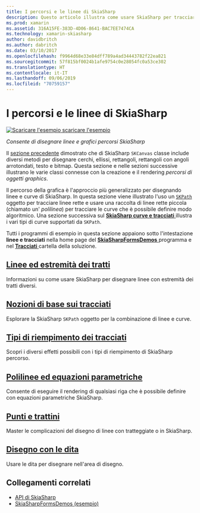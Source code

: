```yaml
---
title: I percorsi e le linee di SkiaSharp
description: Questo articolo illustra come usare SkiaSharp per tracciare linee e i percorsi di grafica nelle applicazioni Xamarin.Forms e questo concetto è illustrato con esempio di codice.
ms.prod: xamarin
ms.assetid: 316A15FE-383D-4D06-8641-BAC7EE7474CA
ms.technology: xamarin-skiasharp
author: davidbritch
ms.author: dabritch
ms.date: 03/10/2017
ms.openlocfilehash: f9964d68e33e84dff789a4ad34443782f22ea821
ms.sourcegitcommit: 57f815bf0024b1afe9754c0e28054fc0a53ce302
ms.translationtype: HT
ms.contentlocale: it-IT
ms.lasthandoff: 09/06/2019
ms.locfileid: "70759157"
---
```

# <a name="skiasharp-lines-and-paths"></a>I percorsi e le linee di SkiaSharp

[![Scaricare l'esempio](~/media/shared/download.png) scaricare l'esempio](https://docs.microsoft.com/samples/xamarin/xamarin-forms-samples/skiasharpforms-demos)

_Consente di disegnare linee e grafici percorsi SkiaSharp_

Il [sezione precedente](~/xamarin-forms/user-interface/graphics/skiasharp/basics/index.md) dimostrato che di SkiaSharp `SKCanvas` classe include diversi metodi per disegnare cerchi, ellissi, rettangoli, rettangoli con angoli arrotondati, testo e bitmap. Questa sezione e nelle sezioni successive illustrano le varie classi connesse con la creazione e il rendering *percorsi di oggetti graphics*.

Il percorso della grafica è l'approccio più generalizzato per disegnando linee e curve di SkiaSharp. In questa sezione viene illustrato l'uso un [ `SKPath` ](xref:SkiaSharp.SKPath) oggetto per tracciare linee rette e usare una raccolta di linee rette piccola (chiamato un' *polilinea*) per tracciare le curve che è possibile definire modo algoritmico. Una sezione successiva sul [ **SkiaSharp curve e tracciati** ](../curves/index.md) illustra i vari tipi di curve supportati da `SKPath`.

Tutti i programmi di esempio in questa sezione appaiono sotto l'intestazione **linee e tracciati** nella home page del [ **SkiaSharpFormsDemos** ](https://docs.microsoft.com/samples/xamarin/xamarin-forms-samples/skiasharpforms-demos) programma e nel [ **Tracciati** ](https://github.com/xamarin/xamarin-forms-samples/tree/master/SkiaSharpForms/Demos/Demos/SkiaSharpFormsDemos/Paths) cartella della soluzione.

## <a name="lines-and-stroke-capslinesmd"></a>[Linee ed estremità dei tratti](lines.md)

Informazioni su come usare SkiaSharp per disegnare linee con estremità dei tratti diversi.

## <a name="path-basicspathsmd"></a>[Nozioni di base sui tracciati](paths.md)

Esplorare la SkiaSharp `SKPath` oggetto per la combinazione di linee e curve.

## <a name="the-path-fill-typesfill-typesmd"></a>[Tipi di riempimento dei tracciati](fill-types.md)

Scopri i diversi effetti possibili con i tipi di riempimento di SkiaSharp percorso.

## <a name="polylines-and-parametric-equationspolylinesmd"></a>[Polilinee ed equazioni parametriche](polylines.md)

Consente di eseguire il rendering di qualsiasi riga che è possibile definire con equazioni parametriche SkiaSharp.

## <a name="dots-and-dashesdotsmd"></a>[Punti e trattini](dots.md)

Master le complicazioni del disegno di linee con tratteggiate o in SkiaSharp.

## <a name="finger-paintingfinger-paintmd"></a>[Disegno con le dita](finger-paint.md)

Usare le dita per disegnare nell'area di disegno.

## <a name="related-links"></a>Collegamenti correlati

- [API di SkiaSharp](https://docs.microsoft.com/dotnet/api/skiasharp)
- [SkiaSharpFormsDemos (esempio)](https://docs.microsoft.com/samples/xamarin/xamarin-forms-samples/skiasharpforms-demos)
